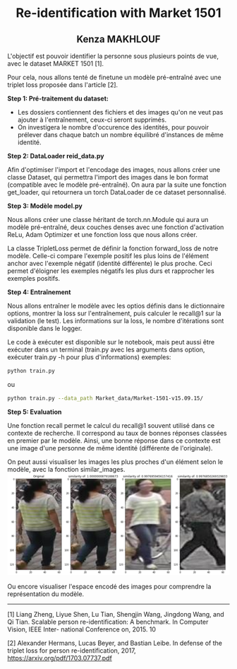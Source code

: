 <center> <h1> Re-identification with Market 1501 </h1>
 <h2> Kenza MAKHLOUF</h2></center>


L'objectif est pouvoir identifier la personne sous plusieurs points de vue, avec le dataset MARKET 1501 [1].

Pour cela, nous allons tenté de finetune un modèle pré-entraîné avec une triplet loss proposée dans l'article [2].

**Step 1: Pré-traitement du dataset:**
* Les dossiers contiennent des fichiers et des images qu'on ne veut pas ajouter à l'entraînement, ceux-ci seront supprimés.
* On investigera le nombre d'occurence des identités, pour pouvoir prélever dans chaque batch un nombre équilibré d'instances de même identité.

**Step 2: DataLoader reid_data.py**

Afin d'optimiser l'import et l'encodage des images, nous allons créer une classe Dataset, qui permettra l'import des images dans le bon format (compatible avec le modèle pré-entraîné). On aura par la suite une fonction get_loader, qui retournera un torch DataLoader de ce dataset personnalisé.

**Step 3: Modèle model.py**

Nous allons créer une classe héritant de torch.nn.Module qui aura un modèle pré-entraîné, deux couches denses avec une fonction d'activation ReLu, Adam Optimizer et une fonction loss que nous allons créer.

La classe TripletLoss permet de définir la fonction forward_loss de notre modèle. Celle-ci compare l'exemple positif les plus loins de l'élément anchor avec l'exemple négatif (identité différente) le plus proche. Ceci permet d'éloigner les exemples négatifs les plus durs et rapprocher les exemples positifs.

**Step 4: Entraînement**

Nous allons entraîner le modèle avec les optios définis dans le dictionnaire options, montrer la loss sur l'entraînement, puis calculer le recall@1 sur la validation (le test). Les informations sur la loss, le nombre d'itérations sont disponible dans le logger.

Le code à exécuter est disponible sur le notebook, mais peut aussi être exécuter dans un terminal (train.py avec les arguments dans option, exécuter train.py -h pour plus d'informations)
exemples: 
```bash
python train.py
```
ou 
```bash
python train.py --data_path Market_data/Market-1501-v15.09.15/
```

**Step 5: Evaluation**

Une fonction recall permet le calcul du recall@1 souvent utilisé dans ce contexte de recherche. Il correspond au taux de bonnes réponses classées en premier par le modèle. Ainsi, une bonne réponse dans ce contexte est une image d'une personne de même identité (différente de l'originale).

On peut aussi visualiser les images les plus proches d'un élément selon le modèle, avec la fonction similar_images. 
![Alt text](similarities.PNG?raw=true "Title")


Ou encore visualiser l'espace encodé des images pour comprendre la représentation du modèle.

--------------------------------------
[1] Liang Zheng, Liyue Shen, Lu Tian, Shengjin Wang, Jingdong Wang, and Qi Tian.
Scalable person re-identification: A benchmark. In Computer Vision, IEEE Inter-
national Conference on, 2015.
10

[2] Alexander Hermans, Lucas Beyer, and Bastian Leibe. In defense of the triplet loss
for person re-identification, 2017, https://arxiv.org/pdf/1703.07737.pdf
